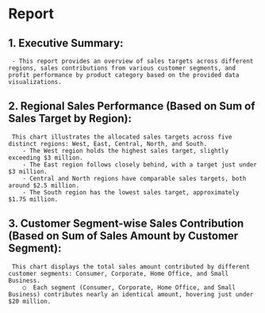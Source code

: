 # Report

## 1. Executive Summary:
	 - This report provides an overview of sales targets across different regions, sales contributions from various customer segments, and profit performance by product category based on the provided data visualizations. 
## 2. Regional Sales Performance (Based on Sum of Sales Target by Region):
	 This chart illustrates the allocated sales targets across five distinct regions: West, East, Central, North, and South.
		- The West region holds the highest sales target, slightly exceeding $3 million.
		- The East region follows closely behind, with a target just under $3 million.
		- Central and North regions have comparable sales targets, both around $2.5 million.
		- The South region has the lowest sales target, approximately $1.75 million.
## 3. Customer Segment-wise Sales Contribution (Based on Sum of Sales Amount by Customer Segment):
	 This chart displays the total sales amount contributed by different customer segments: Consumer, Corporate, Home Office, and Small Business.
		○  Each segment (Consumer, Corporate, Home Office, and Small Business) contributes nearly an identical amount, hovering just under $20 million.

